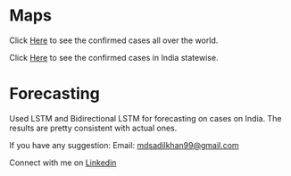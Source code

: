 # Maps

Click [Here](https://sadilkhan.github.io/COVID-19-Analysis/corona_country.html) to see the confirmed cases all over the world.

Click [Here](https://sadilkhan.github.io/COVID-19-Analysis/map_india.html) to see the confirmed cases in India statewise.


# Forecasting

Used LSTM and Bidirectional LSTM for forecasting on cases on India.
The results are pretty consistent with actual ones.

If you have any suggestion:
Email: mdsadilkhan99@gmail.com

Connect with me on [Linkedin](https://www.linkedin.com/in/md-sadil-khan-a96568170)
